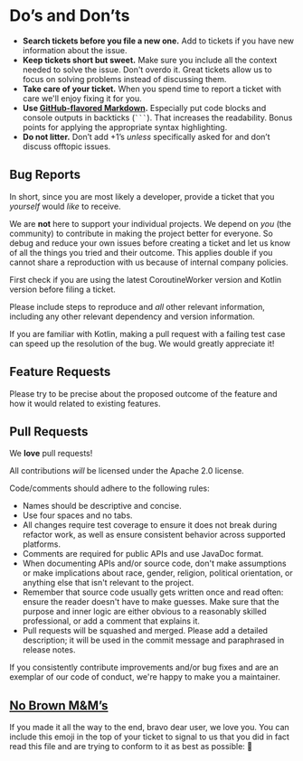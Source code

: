 # Do’s and Don’ts

* **Search tickets before you file a new one.** Add to tickets if you have new information about the issue.
* **Keep tickets short but sweet.** Make sure you include all the context needed to solve the issue. Don't overdo it. Great tickets allow us to focus on solving problems instead of discussing them.
* **Take care of your ticket.** When you spend time to report a ticket with care we'll enjoy fixing it for you.
* **Use [GitHub-flavored Markdown](https://help.github.com/articles/markdown-basics/).** Especially put code blocks and console outputs in backticks (```` ``` ````). That increases the readability. Bonus points for applying the appropriate syntax highlighting.
* **Do not litter.** Don’t add +1’s _unless_ specifically asked for and don’t discuss offtopic issues.

## Bug Reports

In short, since you are most likely a developer, provide a ticket that you _yourself_ would _like_ to receive.

We are **not** here to support your individual projects. We depend on _you_ (the community)
to contribute in making the project better for everyone. So debug and reduce your own issues
before creating a ticket and let us know of all the things you tried and their outcome.
This applies double if you cannot share a reproduction with us because of internal company
policies.

First check if you are using the latest CoroutineWorker version and Kotlin version before filing a ticket.

Please include steps to reproduce and _all_ other relevant information, including any other relevant dependency and version information.

If you are familiar with Kotlin, making a pull request with a failing test case
can speed up the resolution of the bug. We would greatly appreciate it!


## Feature Requests

Please try to be precise about the proposed outcome of the feature and how it
would related to existing features.


## Pull Requests

We **love** pull requests!

All contributions _will_ be licensed under the Apache 2.0 license.

Code/comments should adhere to the following rules:

* Names should be descriptive and concise.
* Use four spaces and no tabs.
* All changes require test coverage to ensure it does not break during refactor
  work, as well as ensure consistent behavior across supported platforms.
* Comments are required for public APIs and use JavaDoc format.
* When documenting APIs and/or source code, don't make assumptions or make
  implications about race, gender, religion, political orientation, or anything
  else that isn't relevant to the project.
* Remember that source code usually gets written once and read often: ensure
  the reader doesn't have to make guesses. Make sure that the purpose and inner
  logic are either obvious to a reasonably skilled professional, or add a
  comment that explains it.
* Pull requests will be squashed and merged. Please add a detailed description; it will be used in the commit message and paraphrased in release notes.

If you consistently contribute improvements and/or bug fixes and are an exemplar of our code of conduct, we're happy to make you a maintainer.


## [No Brown M&M’s](https://en.wikipedia.org/wiki/Van_Halen#Contract_riders)

If you made it all the way to the end, bravo dear user, we love you. You can include
this emoji in the top of your ticket to signal to us that you did in fact read this
file and are trying to conform to it as best as possible: 🌮
